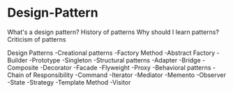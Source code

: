 # Design-Pattern
What's a design pattern?
History of patterns
Why should I learn patterns?
Criticism of patterns

Design Patterns
-Creational patterns
	-Factory Method
	-Abstract Factory
	-Builder
	-Prototype
	-Singleton
-Structural patterns
	-Adapter
	-Bridge
	-Composite
	-Decorator
	-Facade
	-Flyweight
	-Proxy
-Behavioral patterns
	-Chain of Responsibility
	-Command
	-Iterator
	-Mediator
	-Memento
	-Observer
	-State
	-Strategy
	-Template Method
	-Visitor
